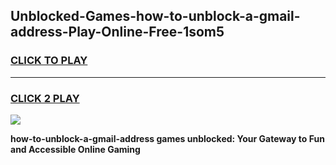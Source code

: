 
## Unblocked-Games-how-to-unblock-a-gmail-address-Play-Online-Free-1som5
<h3>
<a href="https://premium76.site?title=how-to-unblock-a-gmail-address&ref=26A">CLICK TO PLAY</a></h3>
<hr>

<h3>
<a href="https://premium76.site?title=how-to-unblock-a-gmail-address&ref=26A">CLICK 2 PLAY</a>
  
</h3>

<a href="https://premium76.site?title=how-to-unblock-a-gmail-address&ref=26A"><img src="https://clearcache.store/games.png"></a>


**how-to-unblock-a-gmail-address games unblocked: Your Gateway to Fun and Accessible Online Gaming**
